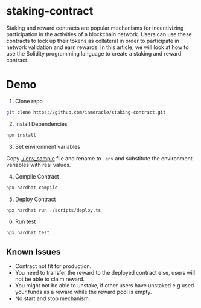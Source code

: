 # staking-contract

Staking and reward contracts are popular mechanisms for incentivizing participation in the activities of a blockchain network. Users can use these contracts to lock up their tokens as collateral in order to participate in network validation and earn rewards. In this article, we will look at how to use the Solidity programming language to create a staking and reward contract.


# Demo

1. Clone repo

```bash
git clone https://github.com/iamoracle/staking-contract.git
```

2. Install Dependencies

```bash
npm install
```


3. Set environment variables

Copy [./.env_sample](.env_sample) file and rename to `.env` and substitute the environment variables with real values.


4. Compile Contract

```bash
npx hardhat compile
```

5. Deploy Contract

```bash
npx hardhat run ./scripts/deploy.ts
```

6. Run test

```bash
npx hardhat test
```


## Known Issues


* Contract not fit for production.
* You need to transfer the reward to the deployed contract else, users will not be able to claim reward.
* You might not be able to unstake, if other users have unstaked e.g used your funds as a reward while the reward pool is empty.
* No start and stop mechanism.
